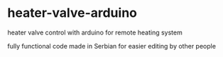 # heater-valve-arduino
heater valve control with arduino for remote heating system

fully functional code made in Serbian for easier editing by other people
